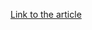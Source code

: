 [Link to the article](https://virusbulletin.com/virusbulletin/2012/11/tracking-2012-sasfis-campaign)
